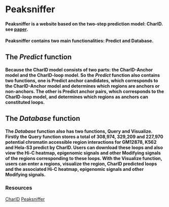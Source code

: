 # Peaksniffer


#### **Peaksniffer** is a website based on the two-step prediction model: **CharID**. see [paper](xxx).
#### **Peaksniffer** contains two main functionalities: **Predict** and **Database**.

## The *Predict* function 
#### Because the **CharID** model consists of two parts: the **CharID-Anchor model** and the **CharID-loop model**. So the ***Predict*** function also contains two functions, one is **Predict anchor candidates**, which corresponds to the **CharID-Anchor model** and determines which regions are anchors or non-anchors. The other is **Predict anchor pairs**, which corresponds to the **CharID-loop model**, and determines which regions as anchors can constituted loops.

## The *Database* function 
#### The ***Database*** function also has two functions, **Query** and **Visualize**. Firstly the **Query** function stores a total of 308,974, 329,209 and 227,970 potential chromatin accessible region interactions for GM12878, K562 and Hela-S3 predict by **CharID**. Users can download these loops and also view the Hi-C heatmap, epigenomic signals and other Modifying signals of the regions corresponding to these loops. With the **Visualize** function, users can enter a regions, visualize the region, CharID predicted loops and the associated Hi-C heatmap, epigenomic signals and other Modifying signals.

### Resources
[CharID](xxx)
[Peaksniffer](https://github.com/zhqu1148980644/peaksniffer)
